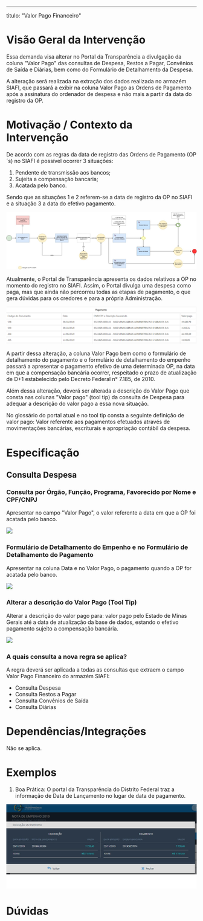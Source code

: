 ---
titulo: "Valor Pago Financeiro"


# Visão Geral da Intervenção

Essa demanda visa alterar no Portal da Transparência a divulgação da coluna "Valor Pago" das consultas de Despesa, Restos a Pagar, Convênios de Saída e Diárias, bem como do Formulário de Detalhamento da Despesa.

A alteração será realizada na extração dos dados realizada no armazém SIAFI, que passará a exibir na coluna Valor Pago as Ordens de Pagamento após a assinatura do ordenador de despesa e não mais a partir da data do registro da OP.


# Motivação / Contexto da Intervenção

De acordo com as regras da data de registro das Ordens de Pagamento (OP´s) no SIAFI é possível ocorrer 3 situações:

1. Pendente de transmissão aos bancos;
2. Sujeita a compensação bancaria;
3. Acatada pelo banco.

Sendo que as situações 1 e 2 referem-se a data de registro da OP no SIAFI e a situação 3 a data do efetivo pagamento.

![](static/fluxograma.jpg)

Atualmente, o Portal de Transparência apresenta os dados relativos a OP no momento do registro no SIAFI. Assim, o Portal divulga uma despesa como paga, mas que ainda não percorreu todas as etapas de pagamento, o que gera dúvidas para os credores e para a própria Administração.

![](static/data_pagamento.jpg)

A partir dessa alteração, a coluna Valor Pago bem como o formulário de detalhamento do pagamento e o formulário de detalhamento do empenho passará a apresentar o pagamento efetivo de uma determinada OP, na data em que a compensação bancária ocorrer, respeitado o prazo de atualização de D+1 estabelecido pelo Decreto Federal n° 7.185, de 2010.

Além dessa alteração, deverá ser alterada a descrição do Valor Pago que consta nas colunas "Valor pago" (tool tip) da consulta de Despesa para adequar a descrição do valor pago a essa nova situação.

No glossário do portal atual e no tool tip consta a seguinte definição de valor pago: Valor referente aos pagamentos efetuados através de movimentações bancárias, escriturais e apropriação contábil da despesa.


# Especificação

## Consulta Despesa

### Consulta por Órgão, Função, Programa, Favorecido por Nome e CPF/CNPJ

Apresentar no campo "Valor Pago", o valor referente a data em que a OP foi acatada pelo banco.

![](static/valor_pago)


### Formulário de Detalhamento do Empenho e no Formulário de Detalhamento do Pagamento

Apresentar na coluna Data e no Valor Pago, o pagamento quando a OP for acatada pelo banco.

![](static/formulario_detalhamento_empenho)


### Alterar a descrição do Valor Pago (Tool Tip)

Alterar a descrição do valor pago para: valor pago pelo Estado de Minas Gerais até a data de atualização da base de dados, estando o efetivo pagamento sujeito a compensação bancária.

![](descricao_valor_pago)


### A quais consulta a nova regra se aplica?
A regra deverá ser aplicada a todas as consultas que extraem o campo Valor Pago Financeiro do armazém SIAFI:
* Consulta Despesa
* Consulta Restos a Pagar
* Consulta Convênios de Saída
* Consulta Diárias


# Dependências/Integrações

Não se aplica.


# Exemplos

1. Boa Prática:
O portal da Transparência do Distrito Federal traz a informação de Data de Lançamento no lugar de data de pagamento.

![](static/distritofederal.jpg)


# Dúvidas

